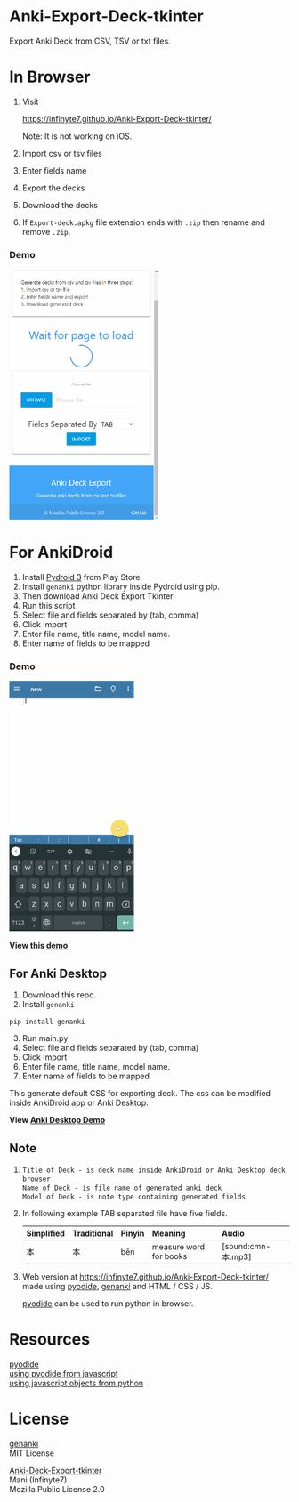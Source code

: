 # Anki-Export-Deck-tkinter
Export Anki Deck from CSV, TSV or txt files.

# In Browser
1. Visit 

   https://infinyte7.github.io/Anki-Export-Deck-tkinter/

   Note: It is not working on iOS.
   
2. Import csv or tsv files
3. Enter fields name 
4. Export the decks
5. Download the decks
6. If ```Export-deck.apkg``` file extension ends with ```.zip``` then rename and remove ```.zip```.

### Demo
<img src="Images/demo_in_browser.gif" height="450"></img>

# For AnkiDroid

1. Install [Pydroid 3](https://play.google.com/store/apps/details?id=ru.iiec.pydroid3) from Play Store. 
2. Install ```genanki``` python library inside Pydroid using pip.
3. Then download Anki Deck Export Tkinter 
4. Run this script 
5. Select file and fields separated by (tab, comma)
6. Click Import
7. Enter file name, title name, model name.
8. Enter name of fields to be mapped

### Demo
<img src="Images/demo_export_AnkiDroid.gif" height="450"></img>

**View this [demo](https://github.com/infinyte7/Anki-Export-Deck-tkinter/blob/master/export_deck_demo.gif)**

## For Anki Desktop
1. Download this repo.
2. Install ```genanki```
```
pip install genanki
```
3. Run main.py
5. Select file and fields separated by (tab, comma)
6. Click Import
7. Enter file name, title name, model name.
8. Enter name of fields to be mapped

This generate default CSS for exporting deck. The css can be modified inside AnkiDroid app or Anki Desktop. 

**View [Anki Desktop Demo](Images/demo_export_AnkiDesktop.gif)**

## Note
1.
   ```
   Title of Deck - is deck name inside AnkiDroid or Anki Desktop deck browser 
   Name of Deck - is file name of generated anki deck 
   Model of Deck - is note type containing generated fields
   ```
2. In following example TAB separated file have five fields.

   |Simplified|Traditional|Pinyin|Meaning|Audio|
   |--|--|--|--|--|
   |本|本|běn|measure word for books|[sound:cmn-本.mp3]|

3. Web version at 
https://infinyte7.github.io/Anki-Export-Deck-tkinter/
made using [pyodide](https://github.com/iodide-project/pyodide), [genanki](https://github.com/kerrickstaley/genanki) and HTML / CSS / JS.

   [pyodide](https://github.com/iodide-project/pyodide) can be used to run python in browser.

# Resources
[pyodide](https://github.com/iodide-project/pyodide)
<br>[using pyodide from javascript](https://github.com/iodide-project/pyodide/blob/master/docs/using_pyodide_from_javascript.md)
<br>[using javascript objects from python](https://pyodide.readthedocs.io/en/latest/type_conversions.html#using-javascript-objects-from-python)

# License
[genanki](https://github.com/kerrickstaley/genanki)
<br>MIT License

[Anki-Deck-Export-tkinter](https://github.com/infinyte7/Anki-Export-Deck-tkinter)
<br>Mani (Infinyte7)
<br>Mozilla Public License 2.0